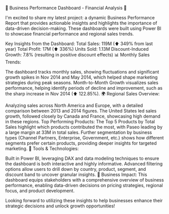 🚀 Business Performance Dashboard - Financial Analysis 🚀

I'm excited to share my latest project: a dynamic Business Performance Report that provides actionable insights and highlights the importance of data-driven decision-making. These dashboards were built using Power BI to showcase financial performance and regional sales trends.

Key Insights from the Dashboard:
Total Sales: 119M (⬆ 349% from last year)
Total Profit: 17M (⬆ 336%)
Units Sold: 1.13M
Discount-Induced Growth: 7.8% (resulting in positive discount effects)
📊 Monthly Sales Trends:

The dashboard tracks monthly sales, showing fluctuations and significant growth spikes in Nov 2014 and May 2014, which helped shape marketing strategies during peak seasons.
Month-to-Month Growth visualizes sales performance, helping identify periods of decline and improvement, such as the sharp increase in Nov 2014 (⬆ 122.85%).
🌍 Regional Sales Overview:

Analyzing sales across North America and Europe, with a detailed comparison between 2013 and 2014 figures.
The United States led sales growth, followed closely by Canada and France, showcasing high demand in these regions.
Top Performing Products:
The Top 5 Products by Total Sales highlight which products contributed the most, with Paseo leading by a large margin at 33M in total sales.
Further segmentation by business types (Channel Partners, Enterprise, Government, etc.) shows how different segments prefer certain products, providing deeper insights for targeted marketing.
🔧 Tools & Technologies:

Built in Power BI, leveraging DAX and data modeling techniques to ensure the dashboard is both interactive and highly informative.
Advanced filtering options allow users to drill down by country, product, segment, and discount band to uncover granular insights.
💼 Business Impact: This dashboard equips stakeholders with a comprehensive overview of business performance, enabling data-driven decisions on pricing strategies, regional focus, and product development.

Looking forward to utilizing these insights to help businesses enhance their strategic decisions and unlock growth opportunities!
